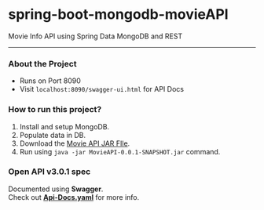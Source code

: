 # spring-boot-mongodb-movieAPI
Movie Info API using Spring Data MongoDB and REST

-------------------------------------------------

<!-- About the Project -->
### About the Project
* Runs on Port 8090
* Visit `localhost:8090/swagger-ui.html` for API Docs

<!-- -->
### How to run this project?
1. Install and setup MongoDB.
2. Populate data in DB.
2. Download the [Movie API JAR FIle](https://github.com/yash-k9/spring-boot-mongodb-movieAPI/blob/main/MovieAPI/target/MovieAPI-0.0.1-SNAPSHOT.jar).
3. Run using `java -jar MovieAPI-0.0.1-SNAPSHOT.jar` command.


### Open API v3.0.1 spec   
Documented using __Swagger__.   
Check out [__Api-Docs.yaml__](https://github.com/yash-k9/spring-boot-mongodb-movieAPI/blob/main/api-docs.yaml) for more info.  


 
